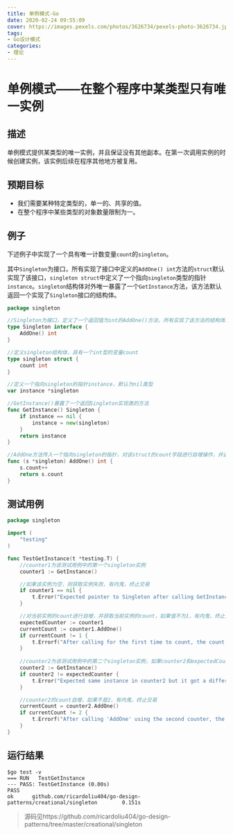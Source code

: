 ```yaml
---
title: 单例模式-Go
date: 2020-02-24 09:55:09
cover: https://images.pexels.com/photos/3626734/pexels-photo-3626734.jpeg?cs=srgb&dl=pexels-3626734.jpg&fm=jpg
tags:
- Go设计模式
categories:
- 理论
---
```


# 单例模式——在整个程序中某类型只有唯一实例

## 描述

单例模式提供某类型的唯一实例，并且保证没有其他副本。在第一次调用实例的时候创建实例，该实例后续在程序其他地方被复用。

## 预期目标

- 我们需要某种特定类型的，单一的、共享的值。
- 在整个程序中某些类型的对象数量限制为一。

## 例子

下述例子中实现了一个具有唯一计数变量`count`的`singleton`。

其中`Singleton`为接口，所有实现了接口中定义的`AddOne() int`方法的`struct`默认实现了该接口，`singleton struct`中定义了一个指向`singleton`类型的指针`instance`。`singleton`结构体对外唯一暴露了一个`GetInstance`方法，该方法默认返回一个实现了`Singleton`接口的结构体。
``` Go
package singleton

//Singleton为接口，定义了一个返回值为int的AddOne()方法，所有实现了该方法的结构体默认为该接口的“实现类”
type Singleton interface {
	AddOne() int
}

//定义singleton结构体，具有一个int型的变量count
type singleton struct {
	count int
}

//定义一个指向singleton的指针instance，默认为nil类型
var instance *singleton

//GetInstance()暴露了一个返回Singleton实现类的方法
func GetInstance() Singleton {
	if instance == nil {
		instance = new(singleton)
	}
	return instance
}

//AddOne方法传入一个指向singleton的指针，对该struct的count字段进行自增操作，并返回该值
func (s *singleton) AddOne() int {
	s.count++
	return s.count
}
```

## 测试用例

``` Go
package singleton

import (
	"testing"
)

func TestGetInstance(t *testing.T) {
    //counter1为该测试用例中的第一个singleton实例
	counter1 := GetInstance()

    //如果该实例为空，则获取实例失败，有内鬼，终止交易
	if counter1 == nil {
		t.Error("Expected pointer to Singleton after calling GetInstance(), not nil")
	}

    //对当前实例的count进行自增，并获取当前实例的count，如果值不为1，有内鬼，终止交易
	expectedCounter := counter1
	currentCount := counter1.AddOne()
	if currentCount != 1 {
		t.Errorf("After calling for the first time to count, the count must be 1 but it is %d\n", currentCount)
    }
    
    //counter2为该测试用例中的第二个singleton实例，如果counter2和expectedCounter不一致，则获取的实例不唯一，有内鬼，终止交易
	counter2 := GetInstance()
	if counter2 != expectedCounter {
		t.Error("Expected same instance in counter2 but it got a different instance")
	}

    //counter2的count自增，如果不是2，有内鬼，终止交易
	currentCount = counter2.AddOne()
	if currentCount != 2 {
		t.Errorf("After calling 'AddOne' using the second counter, the current count must be 2 but was %d\n", currentCount)
	}
}
```

## 运行结果

``` Shell
$go test -v
=== RUN   TestGetInstance
--- PASS: TestGetInstance (0.00s)
PASS
ok      github.com/ricardoliu404/go-design-patterns/creational/singleton        0.151s
```

> 源码见https://github.com/ricardoliu404/go-design-patterns/tree/master/creational/singleton